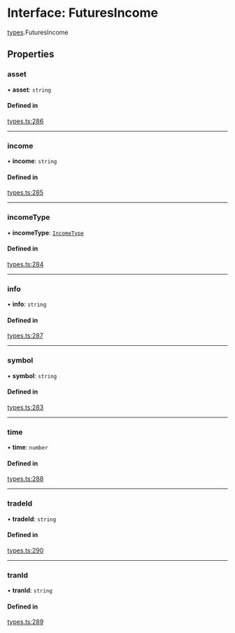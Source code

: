 # Interface: FuturesIncome

[types](../modules/types.md).FuturesIncome

## Properties

### asset

• **asset**: `string`

#### Defined in

[types.ts:286](https://github.com/Altamoon/altamoon/blob/c26d09e/app/api/types.ts#L286)

___

### income

• **income**: `string`

#### Defined in

[types.ts:285](https://github.com/Altamoon/altamoon/blob/c26d09e/app/api/types.ts#L285)

___

### incomeType

• **incomeType**: [`IncomeType`](../modules/types.md#incometype)

#### Defined in

[types.ts:284](https://github.com/Altamoon/altamoon/blob/c26d09e/app/api/types.ts#L284)

___

### info

• **info**: `string`

#### Defined in

[types.ts:287](https://github.com/Altamoon/altamoon/blob/c26d09e/app/api/types.ts#L287)

___

### symbol

• **symbol**: `string`

#### Defined in

[types.ts:283](https://github.com/Altamoon/altamoon/blob/c26d09e/app/api/types.ts#L283)

___

### time

• **time**: `number`

#### Defined in

[types.ts:288](https://github.com/Altamoon/altamoon/blob/c26d09e/app/api/types.ts#L288)

___

### tradeId

• **tradeId**: `string`

#### Defined in

[types.ts:290](https://github.com/Altamoon/altamoon/blob/c26d09e/app/api/types.ts#L290)

___

### tranId

• **tranId**: `string`

#### Defined in

[types.ts:289](https://github.com/Altamoon/altamoon/blob/c26d09e/app/api/types.ts#L289)
